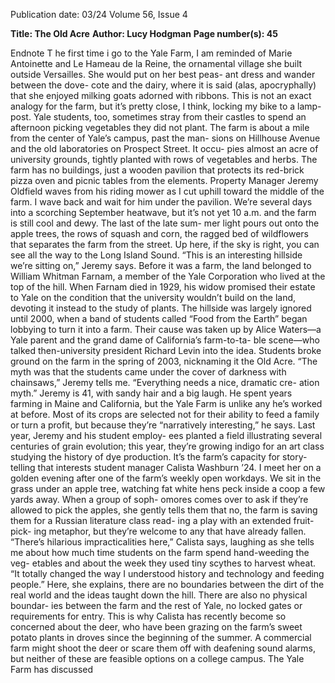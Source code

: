 Publication date: 03/24
Volume 56, Issue 4

**Title: The Old Acre**
**Author: Lucy Hodgman**
**Page number(s): 45**

Endnote
T
he first time i go to the Yale Farm, 
I am reminded of Marie Antoinette 
and Le Hameau de la Reine, the 
ornamental village she built outside 
Versailles. She would put on her best peas-
ant dress and wander between the dove-
cote and the dairy, where it is said (alas, 
apocryphally) that she enjoyed milking 
goats adorned with ribbons. This is not an 
exact analogy for the farm, but it’s pretty 
close, I think, locking my bike to a lamp-
post. Yale students, too, sometimes stray 
from their castles to spend an afternoon 
picking vegetables they did not plant. 
The farm is about a mile from the 
center of Yale’s campus, past the man-
sions on Hillhouse Avenue and the old 
laboratories on Prospect Street. It occu-
pies almost an acre of university grounds, 
tightly planted with rows of vegetables 
and herbs. The farm has no buildings, 
just a wooden pavilion that protects its 
red-brick pizza oven and picnic tables 
from the elements. 
Property Manager Jeremy Oldfield 
waves from his riding mower as I cut 
uphill toward the middle of the farm. 
I wave back and wait for him under 
the pavilion. We’re several days into 
a scorching September heatwave, but 
it’s not yet 10 a.m. and the farm is still 
cool and dewy. The last of the late sum-
mer light pours out onto the apple trees, 
the rows of squash and corn, the ragged 
bed of wildflowers that separates the 
farm from the street. Up here, if the sky 
is right, you can see all the way to the 
Long Island Sound. 
“This is an interesting hillside we’re 
sitting on,” Jeremy says. Before it was 
a farm, the land belonged to William 
Whitman Farnam, a member of the 
Yale Corporation who lived at the top 
of the hill. When Farnam died in 1929, 
his widow promised their estate to Yale 
on the condition that the university 
wouldn’t build on the land, devoting 
it instead to the study of plants. The 
hillside was largely ignored until 2000, 
when a band of students called “Food 
from the Earth” began lobbying to turn 
it into a farm. Their cause was taken up 
by Alice Waters—a Yale parent and the 
grand dame of California’s farm-to-ta-
ble scene—who talked then-university 
president Richard Levin into the idea. 
Students broke ground on the farm in 
the spring of 2003, nicknaming it the 
Old Acre. 
“The myth was that the students 
came under the cover of darkness 
with chainsaws,” Jeremy tells me. 
“Everything needs a nice, dramatic cre-
ation myth.” Jeremy is 41, with sandy 
hair and a big laugh. He spent years 
farming in Maine and California, but 
the Yale Farm is unlike any he’s worked 
at before. Most of its crops are selected 
not for their ability to feed a family 
or turn a profit, but because they’re 
“narratively interesting,” he says. Last 
year, Jeremy and his student employ-
ees planted a field illustrating several 
centuries of grain evolution; this year, 
they’re growing indigo for an art class 
studying the history of dye production. 
It’s the farm’s capacity for story-
telling that interests student manager 
Calista Washburn ’24. I meet her on a 
golden evening after one of the farm’s 
weekly open workdays. We sit in the 
grass under an apple tree, watching fat 
white hens peck inside a coop a few 
yards away. When a group of soph-
omores comes over to ask if they’re 
allowed to pick the apples, she gently 
tells them that no, the farm is saving 
them for a Russian literature class read-
ing a play with an extended fruit-pick-
ing metaphor, but they’re welcome to 
any that have already fallen. 
“There’s hilarious impracticalities 
here,” Calista says, laughing as she tells 
me about how much time students on 
the farm spend hand-weeding the veg-
etables and about the week they used 
tiny scythes to harvest wheat. “It totally 
changed the way I understood history 
and technology and feeding people.”
Here, she explains, there are no 
boundaries between the dirt of the real 
world and the ideas taught down the 
hill. There are also no physical boundar-
ies between the farm and the rest of Yale, 
no locked gates or requirements for entry. 
This is why Calista has recently become 
so concerned about the deer, who have 
been grazing on the farm’s sweet potato 
plants in droves since the beginning of 
the summer. A commercial farm might 
shoot the deer or scare them off with 
deafening sound alarms, but neither of 
these are feasible options on a college 
campus. The Yale Farm has discussed